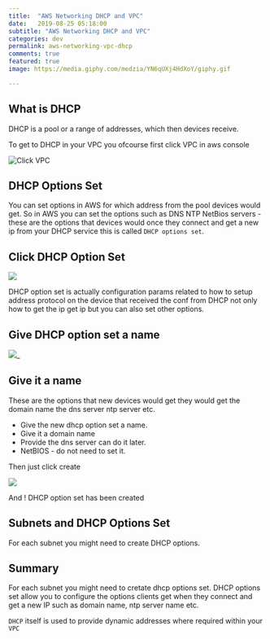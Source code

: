 ```yaml
---
title:  "AWS Networking DHCP and VPC"
date:   2019-08-25 05:18:00
subtitle: "AWS Networking DHCP and VPC"
categories: dev
permalink: aws-networking-vpc-dhcp
comments: true
featured: true
image: https://media.giphy.com/medzia/YN6qUXj4HdXoY/giphy.gif

---
```


## What is DHCP

DHCP is a pool or a range of addresses, which then devices receive. 

To get to DHCP in your VPC you ofcourse first click VPC in aws console

![Click VPC](https://i.imgur.com/ULYU3uE.png)

## DHCP Options Set

You can set options in AWS for which address from the pool devices would get.  So in AWS you can set the options such as DNS NTP NetBios servers - these are the options that devices would once they connect and get a new ip from your DHCP service this is called `DHCP options set`.

## Click DHCP Option Set

![](https://i.imgur.com/IeNIud8.png)

DHCP option set is actually configuration params related to how to setup address protocol on the device that received the conf from DHCP not only how to get the ip get ip but you can also set other options.

## Give DHCP option set a name

![](https://i.imgur.com/SqEkrTJ.png)_

## Give it a name

These are the options that new devices would get they would get the domain name the dns server ntp server etc.

- Give the new dhcp option set a name.
- Give it a domain name
- Provide the dns server can do it later.
- NetBIOS - do not need to set it.

Then just click create

![](https://i.imgur.com/2GDOKcQ.png)

And ! DHCP option set has been created

## Subnets and DHCP Options Set

For each subnet you might need to create DHCP options.

## Summary

For each subnet you might need to cretate dhcp options set.  DHCP options set allow you to configure the options clients get when they connect and get a new IP such as domain name, ntp server name etc.

`DHCP` itself is used to provide dynamic addresses where required within your `VPC`